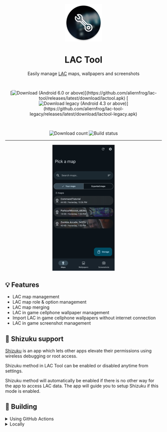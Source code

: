 <div align="center">

  <img alt="LAC Tool icon" src="images/icon.png" width="120px"/>
  
  # LAC Tool
  Easily manage [LAC](https://play.google.com/store/apps/details?id=com.MA.LAC) maps, wallpapers and screenshots

  <br>

  [![Download (Android 6.0 or above)](https://img.shields.io/github/v/tag/aliernfrog/lac-tool?style=for-the-badge&label=Download%20(Android%206.0%2B)&labelColor=green&color=grey)](https://github.com/aliernfrog/lac-tool/releases/latest/download/lactool.apk)
  [![Download legacy (Android 4.3 or above)](https://img.shields.io/github/v/tag/aliernfrog/lac-tool-legacy?style=for-the-badge&label=Download%20legacy%20(Android%204.3%2B)&labelColor=blue&color=grey)](https://github.com/aliernfrog/lac-tool-legacy/releases/latest/download/lactool-legacy.apk)

  <br>

  ![Download count](https://img.shields.io/github/downloads/aliernfrog/lac-tool/total?style=for-the-badge&label=Download%20Count)
  ![Build status](https://img.shields.io/github/actions/workflow/status/aliernfrog/lac-tool/commit.yml?style=for-the-badge&label=Build%20status)

  ---
  
  <img alt="LAC Tool screenshot" src="images/maps.jpg" width="200px"/>
  
</div>

## 💡 Features
- LAC map management
- LAC map role & option management
- LAC map merging
- LAC in game cellphone wallpaper management
- Import LAC in game cellphone wallpapers without internet connection
- LAC in game screenshot management

## 🦝 Shizuku support
[Shizuku](https://play.google.com/store/apps/details?id=moe.shizuku.privileged.api) is an app which lets other apps elevate their permissions using wireless debugging or root access.

Shizuku method in LAC Tool can be enabled or disabled anytime from settings.

Shizuku method will automatically be enabled if there is no other way for the app to access LAC data. The app will guide you to setup Shizuku if this mode is enabled.

## 🔧 Building
<details>
  <summary>Using GitHub Actions</summary>

  - Fork the repository
  - Add environment variables required for signing from **Repository settings > Secrets and variables > Actions > Repository secrets**:
    - `KEYSTORE_ALIAS`
    - `KEYSTORE_BASE64` this can be obtained using `openssl base64 keystore.jks`
    - `KEYSTORE_PASSWORD`
    - `KEY_PASSWORD`
  - Enable workflows
  - Trigger a build workflow and wait for it to build a release variant APK
</details>
<details>
  <summary>Locally</summary>

  - Clone the repository
  - Add a signing config (unless you only want to build debug variant or sign manually)
  - Build APK:
    - Release variant: `./gradlew assembleRelease`
    - Debug variant: `./gradlew assembleDebug`
</details>
